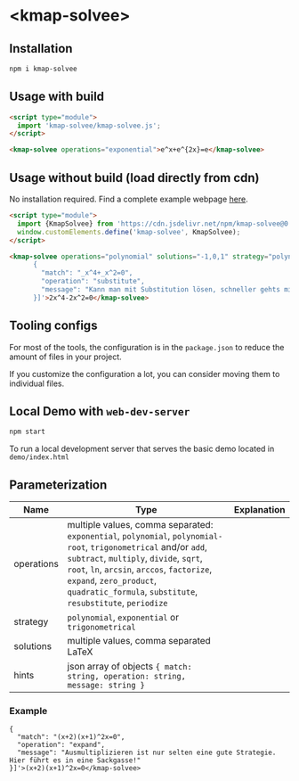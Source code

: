 # \<kmap-solvee>

## Installation

```bash
npm i kmap-solvee
```

## Usage with build

```html
<script type="module">
  import 'kmap-solvee/kmap-solvee.js';
</script>

<kmap-solvee operations="exponential">e^x+e^{2x}=e</kmap-solvee>
```

## Usage without build (load directly from cdn)

No installation required. Find a complete example webpage [here](https://github.com/holgerengels/kmap-solvee/blob/main/demo/cdn.html).

```html
<script type="module">
  import {KmapSolvee} from 'https://cdn.jsdelivr.net/npm/kmap-solvee@0.9.5/+esm'
  window.customElements.define('kmap-solvee', KmapSolvee);
</script>

<kmap-solvee operations="polynomial" solutions="-1,0,1" strategy="polynomial" hints='[
      {
        "match": "_x^4+_x^2=0",
        "operation": "substitute",
        "message": "Kann man mit Substitution lösen, schneller gehts mit x² Ausklammern und dem Satz vom Nullprodukt"
      }]'>2x^4-2x^2=0</kmap-solvee>
```

## Tooling configs

For most of the tools, the configuration is in the `package.json` to reduce the amount of files in your project.

If you customize the configuration a lot, you can consider moving them to individual files.

## Local Demo with `web-dev-server`

```bash
npm start
```

To run a local development server that serves the basic demo located in `demo/index.html`

## Parameterization

| Name | Type | Explanation
| ---- | ---- | ----------- |
| operations | multiple values, comma separated: `exponential`, `polynomial`, `polynomial-root`, `trigonometrical` and/or `add`, `subtract`, `multiply`, `divide`, `sqrt`, `root`, `ln`, `arcsin`, `arccos`, `factorize`, `expand`, `zero_product`, `quadratic_formula`, `substitute`, `resubstitute`, `periodize`
| strategy   | `polynomial`, `exponential` or `trigonometrical` |
| solutions  | multiple values, comma separated LaTeX |
| hints      | json array of objects `{ match: string, operation: string, message: string }` |

### Example
```<kmap-solvee operations="polynomial, square" strategy="polynomial" solutions="-2,-1,0" hints='[
{
  "match": "(x+2)(x+1)^2x=0",
  "operation": "expand",
  "message": "Ausmultiplizieren ist nur selten eine gute Strategie. Hier führt es in eine Sackgasse!"
}]'>(x+2)(x+1)^2x=0</kmap-solvee>
```
